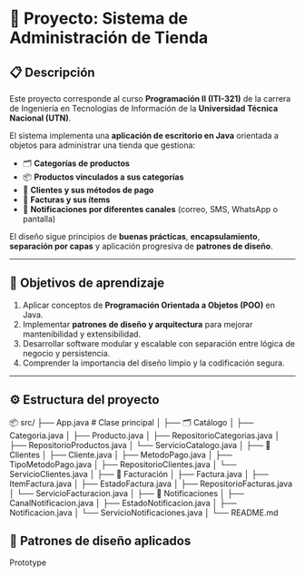 # 🏪 Proyecto: Sistema de Administración de Tienda

## 📋 Descripción

Este proyecto corresponde al curso **Programación II (ITI-321)** de la carrera de Ingeniería en Tecnologías de Información de la **Universidad Técnica Nacional (UTN)**.

El sistema implementa una **aplicación de escritorio en Java** orientada a objetos para administrar una tienda que gestiona:
- 🗂️ **Categorías de productos**
- 📦 **Productos vinculados a sus categorías**
- 👤 **Clientes y sus métodos de pago**
- 🧾 **Facturas y sus ítems**
- 📢 **Notificaciones por diferentes canales** (correo, SMS, WhatsApp o pantalla)

El diseño sigue principios de **buenas prácticas**, **encapsulamiento**, **separación por capas** y aplicación progresiva de **patrones de diseño**.

---

## 🧠 Objetivos de aprendizaje

1. Aplicar conceptos de **Programación Orientada a Objetos (POO)** en Java.
2. Implementar **patrones de diseño y arquitectura** para mejorar mantenibilidad y extensibilidad.
3. Desarrollar software modular y escalable con separación entre lógica de negocio y persistencia.
4. Comprender la importancia del diseño limpio y la codificación segura.

---

## ⚙️ Estructura del proyecto
📦 src/
├── App.java # Clase principal
│
├── 🗂️ Catálogo
│ ├── Categoria.java
│ ├── Producto.java
│ ├── RepositorioCategorias.java
│ ├── RepositorioProductos.java
│ └── ServicioCatalogo.java
│
├── 👤 Clientes
│ ├── Cliente.java
│ ├── MetodoPago.java
│ ├── TipoMetodoPago.java
│ ├── RepositorioClientes.java
│ └── ServicioClientes.java
│
├── 🧾 Facturación
│ ├── Factura.java
│ ├── ItemFactura.java
│ ├── EstadoFactura.java
│ ├── RepositorioFacturas.java
│ └── ServicioFacturacion.java
│
├── 📢 Notificaciones
│ ├── CanalNotificacion.java
│ ├── EstadoNotificacion.java
│ ├── Notificacion.java
│ └── ServicioNotificaciones.java
│
└── README.md

## 🧩 Patrones de diseño aplicados
Prototype 